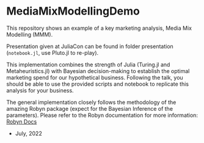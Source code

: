 # MediaMixModellingDemo

This repository shows an example of a key marketing analysis, Media Mix Modelling (MMM).

Presentation given at JuliaCon can be found in folder presentation (`notebook.jl`, use Pluto.jl to re-play).

This implementation combines the strength of Julia (Turing.jl and Metaheuristics.jl) with Bayesian decision-making to establish the optimal marketing spend for our hypothetical business.
Following the talk, you should be able to use the provided scripts and notebook to replicate this analysis for your business.

The general implementation closely follows the methodology of the amazing Robyn package (expect for the Bayesian Inference of the parameters). 
Please refer to the Robyn documentation for more information: [Robyn Docs](https://facebookexperimental.github.io/Robyn/docs/quick-start/)

- July, 2022